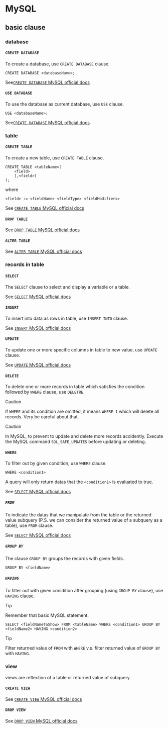 # MySQL
## basic clause
### database
#### `CREATE DATABASE`
To create a database, use `CREATE DATABASE` clause.

```
CREATE DATABASE <databaseName>;
```

See[`CREATE DATABASE` MySQL official docs](https://dev.mysql.com/doc/refman/8.4/en/creating-database.html)

#### `USE DATABASE`
To use the database as current database, use `USE` clause.

```
USE <databaseName>;
```

See[`CREATE DATABASE` MySQL official docs](https://dev.mysql.com/doc/refman/8.4/en/creating-database.html)

### table
#### `CREATE TABLE`
To create a new table, use `CREATE TABLE` clause.

```
CREATE TABLE <tableName>(
    <field>
    [,<field>]
);
```

where

```
<field> := <fieldName> <fieldType> <fieldModifiers>
```

See [`CREATE TABLE` MySQL official docs](https://dev.mysql.com/doc/refman/8.4/en/create-table.html)

#### `DROP TABLE`
See [`DROP TABLE` MySQL official docs](https://dev.mysql.com/doc/refman/8.0/en/drop-table.html)

#### `ALTER TABLE`
See [`ALTER TABLE` MySQL official docs](https://dev.mysql.com/doc/refman/8.0/en/alter-table.html)

### records in table
#### `SELECT`
The `SELECT` clause to select and display a variable or a table.

See [`SELECT` MySQL official docs](https://dev.mysql.com/doc/refman/8.0/en/select.html)

#### `INSERT`
To insert into data as rows in table, use `INSERT INTO` clause.

See [`INSERT` MySQL official docs](https://dev.mysql.com/doc/refman/8.0/en/insert.html)

#### `UPDATE`
To update one or more specific columns in table to new value, use `UPDATE` clause.

See [`UPDATE` MySQL official docs](https://dev.mysql.com/doc/refman/8.0/en/update.html)

#### `DELETE`
To delete one or more records in table which satisfies the condition followed by `WHERE` clause, use `DELETRE`. 

> [!CAUTION]
> If `WHERE` and its condition are omitted, it means `WHERE 1` which will delete all records. Very be careful about that.

> [!CAUTION]
> In MySQL, to prevent to update and delete more records accidently. Execute the MySQL command `SQL_SAFE_UPDATES` before updating or deleting.


#### `WHERE`
To filter out by given condition, use `WHERE` clause.

```
WHERE <condition1>
```

A query will only return datas that the `<condition1>` is evaluated to true.

See [`SELECT` MySQL official docs](https://dev.mysql.com/doc/refman/8.0/en/select.html)

##### `FROM`
To indicate the datas that we manipulate from the table or the returned value subquery (P.S. we can consider the returned value of a subquery as a table), use `FROM` clause.

See [`SELECT` MySQL official docs](https://dev.mysql.com/doc/refman/8.0/en/select.html)

##### `GROUP BY`
The clause `GROUP BY` groups the records with given fields.

```
GROUP BY <fieldName>
```

##### `HAVING`
To filter out with given conidition after grouping (using `GROUP BY` clause), use `HAVING` clause.

> [!TIP]
> Remember that basic MySQL statement.
> 
> `SELECT <fieldNameToShow> FROM <tableName> WHERE <condition1> GROUP BY <fieldName2> HAVING <condition2>`

> [!TIP]
> Filter returned value of `FROM` with `WHERE` v.s. filter returned value of `GROUP BY` with `HAVING`.

### view
views are reflection of a table or returned value of subquery.

#### `CREATE VIEW`
See [`CREATE VIEW` MySQL official docs](https://dev.mysql.com/doc/refman/8.0/en/create-view.html)

#### `DROP VIEW`
See [`DROP VIEW` MySQL official docs](https://dev.mysql.com/doc/refman/8.0/en/drop-view.html)
